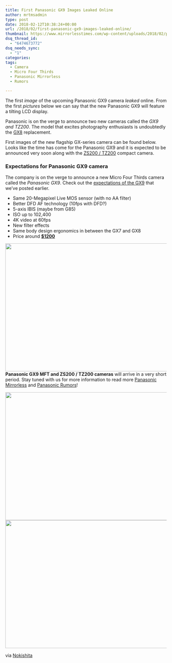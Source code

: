 ```yaml
---
title: First Panasonic GX9 Images Leaked Online
author: mrtmsadmin
type: post
date: 2018-02-12T10:38:24+00:00
url: /2018/02/first-panasonic-gx9-images-leaked-online/
thumbnail: https://www.mirrorlesstimes.com/wp-content/uploads/2018/02/panasonic_gx9_image_2.jpg
dsq_thread_id:
  - "6474673772"
dsq_needs_sync:
  - "1"
categories:
tags:
  - Camera
  - Micro Four Thirds
  - Panasonic Mirrorless
  - Rumors

---
```

The first _image_ of the upcoming Panasonic GX9 camera _leaked_ online. From the first _pictures_ below we can say that the new Panasonic GX9 will feature a tilting LCD display.

Panasonic is on the verge to announce two new cameras called the _GX9 and TZ200_. The model that excites photography enthusiasts is undoubtedly the <a href="https://aax-us-east.amazon-adsystem.com/x/c/QrHzCZ0_gC02JTLoqeIZVEkAAAFhQUlVuwEAAAFKAXJk_MU/https://assoc-redirect.amazon.com/g/r/http://www.amazon.com/PANASONIC-Mirrorless-Camera-Megapixels-DMC-GX8SBODY/dp/B011B8QX32/ref=as_at/?imprToken=JENTucHS56Fh0kFhjX0.ng&slotNum=0&s=electronics&ie=UTF8&qid=1506421463&sr=1-3&keywords=gx8&linkCode=sl1&tag=daicamnew-20&linkId=14ccd24682179688d409a2a4bb89b127" target="_blank" rel="noopener">GX8</a> replacement.

First images of the new flagship GX-series camera can be found below. Looks like the time has come for the Panasonic GX9 and it is expected to be announced very soon along with the [ZS200 / TZ200][1] compact camera.<!--more-->

### Expectations for Panasonic GX9 camera

The company is on the verge to announce a new Micro Four Thirds camera called the _Panasonic GX9_. Check out the [expectations of the GX9][2] that we’ve posted earlier.

  * Same 20-Megapixel Live MOS sensor (with no AA filter)
  * Better DFD AF technology (10fps with DFD?)
  * 5-axis IBIS (maybe from G85)
  * ISO up to 102,400
  * 4K video at 60fps
  * New filter effects
  * Same body design ergonomics in between the GX7 and GX8
  * Price around **<a href="https://aax-us-east.amazon-adsystem.com/x/c/QrHzCZ0_gC02JTLoqeIZVEkAAAFhQUlVuwEAAAFKAXJk_MU/https://assoc-redirect.amazon.com/g/r/http://www.amazon.com/PANASONIC-Mirrorless-Camera-Megapixels-DMC-GX8SBODY/dp/B011B8QX32/ref=as_at/?creativeASIN=B00GORMJTI&imprToken=JENTucHS56Fh0kFhjX0.ng&slotNum=1&s=electronics&ie=UTF8&qid=1506421463&sr=1-3&keywords=gx8&linkCode=sl1&tag=daicamnew-20&linkId=14ccd24682179688d409a2a4bb89b127" target="_blank" rel="nofollow noopener noreferrer" data-amzn-asin="B00GORMJTI">$1200</a>**

[<img class="aligncenter size-full wp-image-1652" src="https://i0.wp.com/www.mirrorlesstimes.com/wp-content/uploads/2018/02/panasonic_gx9_image.jpg?resize=600%2C400&#038;ssl=1" alt="" width="600" height="400" srcset="https://i0.wp.com/www.mirrorlesstimes.com/wp-content/uploads/2018/02/panasonic_gx9_image.jpg?w=900&ssl=1 900w, https://i0.wp.com/www.mirrorlesstimes.com/wp-content/uploads/2018/02/panasonic_gx9_image.jpg?resize=450%2C300&ssl=1 450w, https://i0.wp.com/www.mirrorlesstimes.com/wp-content/uploads/2018/02/panasonic_gx9_image.jpg?resize=768%2C512&ssl=1 768w" sizes="(max-width: 600px) 100vw, 600px" data-recalc-dims="1" />][3]  
**Panasonic GX9 MFT and ZS200 / TZ200 cameras** will arrive in a very short period. Stay tuned with us for more information to read more <a href="https://www.mirrorlesstimes.com/tags/panasonic-mirrorless" target="_blank" rel="noopener">Panasonic Mirrorless</a> and <a href="https://www.dailycameranews.com/tag/panasonic-rumors/" target="_blank" rel="noopener">Panasonic Rumors</a>!

[<img class="aligncenter size-full wp-image-1654" src="https://i2.wp.com/www.mirrorlesstimes.com/wp-content/uploads/2018/02/panasonic_2.jpg?resize=600%2C400&#038;ssl=1" alt="" width="600" height="400" srcset="https://i2.wp.com/www.mirrorlesstimes.com/wp-content/uploads/2018/02/panasonic_2.jpg?w=600&ssl=1 600w, https://i2.wp.com/www.mirrorlesstimes.com/wp-content/uploads/2018/02/panasonic_2.jpg?resize=450%2C300&ssl=1 450w" sizes="(max-width: 600px) 100vw, 600px" data-recalc-dims="1" />][4] [<img class="aligncenter size-full wp-image-1655" src="https://i0.wp.com/www.mirrorlesstimes.com/wp-content/uploads/2018/02/panasonic_3.jpg?resize=600%2C400&#038;ssl=1" alt="" width="600" height="400" srcset="https://i0.wp.com/www.mirrorlesstimes.com/wp-content/uploads/2018/02/panasonic_3.jpg?w=600&ssl=1 600w, https://i0.wp.com/www.mirrorlesstimes.com/wp-content/uploads/2018/02/panasonic_3.jpg?resize=450%2C300&ssl=1 450w" sizes="(max-width: 600px) 100vw, 600px" data-recalc-dims="1" />][5]

via <a href="http://www.nokishita-camera.com/2018/02/dc-gx9dc-tz200.html" target="_blank" rel="follow external noopener noreferrer" data-wpel-link="external">Nokishita</a>

 [1]: https://www.dailycameranews.com/2018/01/panasonic-gx9-tz200-cameras-announced-soon/
 [2]: https://www.dailycameranews.com/2017/09/expect-panasonic-gx9-camera/
 [3]: https://i0.wp.com/www.mirrorlesstimes.com/wp-content/uploads/2018/02/panasonic_gx9_image.jpg?ssl=1
 [4]: https://i2.wp.com/www.mirrorlesstimes.com/wp-content/uploads/2018/02/panasonic_2.jpg?ssl=1
 [5]: https://i0.wp.com/www.mirrorlesstimes.com/wp-content/uploads/2018/02/panasonic_3.jpg?ssl=1